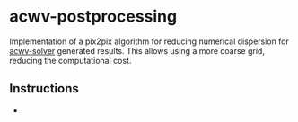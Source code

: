 # acwv-postprocessing

Implementation of a pix2pix algorithm for reducing numerical dispersion for [acwv-solver](https://github.com/antoniomedeiros1/acwv-solver) generated results. This allows using a more coarse grid, reducing the computational cost.

## Instructions

-
